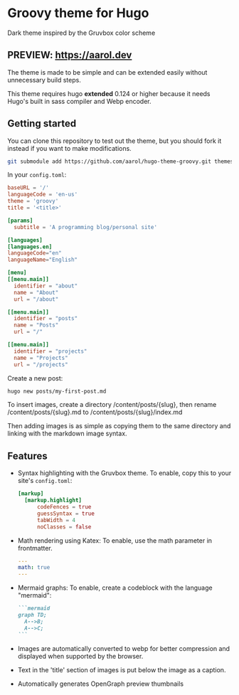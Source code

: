 # Groovy theme for Hugo

Dark theme inspired by the Gruvbox color scheme

## PREVIEW: <https://aarol.dev>

The theme is made to be simple and can be extended easily without unnecessary build steps.

This theme requires hugo **extended** 0.124 or higher because it needs Hugo's built in sass compiler and Webp encoder.

## Getting started

You can clone this repository to test out the theme, but you should fork it instead if you want to make modifications.

```sh
git submodule add https://github.com/aarol/hugo-theme-groovy.git themes/groovy
```

In your `config.toml`:

```toml
baseURL = '/'
languageCode = 'en-us'
theme = 'groovy'
title = '<title>'

[params]
  subtitle = 'A programming blog/personal site'

[languages]
[languages.en]
languageCode="en"
languageName="English"

[menu]
[[menu.main]]
  identifier = "about"
  name = "About"
  url = "/about"

[[menu.main]]
  identifier = "posts"
  name = "Posts"
  url = "/"

[[menu.main]]
  identifier = "projects"
  name = "Projects"
  url = "/projects"    
```

Create a new post:

```bash
hugo new posts/my-first-post.md
```

To insert images, create a directory /content/posts/{slug}, then rename /content/posts/{slug}.md to /content/posts/{slug}/index.md

Then adding images is as simple as copying them to the same directory and linking with the markdown image syntax.

## Features

- Syntax highlighting with the Gruvbox theme. To enable, copy this to your site's `config.toml`:

  ```toml
  [markup]
    [markup.highlight]
        codeFences = true
        guessSyntax = true
        tabWidth = 4
        noClasses = false
  ```

- Math rendering using Katex: To enable, use the math parameter in frontmatter.

  ```yaml
  ---
  math: true
  ---
  ```

- Mermaid graphs: To enable, create a codeblock with the language "mermaid":
  
  ````markdown
  ```mermaid
  graph TD;
    A-->B;
    A-->C;
  ```
  ````

- Images are automatically converted to webp for better compression and displayed when supported by the browser.
- Text in the 'title' section of images is put below the image as a caption.
- Automatically generates OpenGraph preview thumbnails
